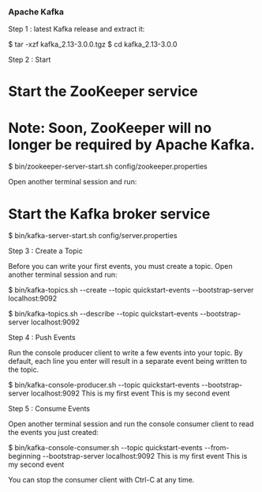 ### Apache Kafka

Step 1 : latest Kafka release and extract it:

$ tar -xzf kafka_2.13-3.0.0.tgz
$ cd kafka_2.13-3.0.0

Step 2 : Start
# Start the ZooKeeper service
# Note: Soon, ZooKeeper will no longer be required by Apache Kafka.
$ bin/zookeeper-server-start.sh config/zookeeper.properties

 Open another terminal session and run:

# Start the Kafka broker service
$ bin/kafka-server-start.sh config/server.properties

Step 3 : Create a Topic

Before you can write your first events, you must create a topic. Open another terminal session and run:

$ bin/kafka-topics.sh --create --topic quickstart-events --bootstrap-server localhost:9092


$ bin/kafka-topics.sh --describe --topic quickstart-events --bootstrap-server localhost:9092

Step 4 : Push Events

 Run the console producer client to write a few events into your topic. By default, each line you enter will result in a separate event being written to the topic.

$ bin/kafka-console-producer.sh --topic quickstart-events --bootstrap-server localhost:9092
This is my first event
This is my second event

Step 5 : Consume Events

Open another terminal session and run the console consumer client to read the events you just created:

$ bin/kafka-console-consumer.sh --topic quickstart-events --from-beginning --bootstrap-server localhost:9092
This is my first event
This is my second event

You can stop the consumer client with Ctrl-C at any time.

